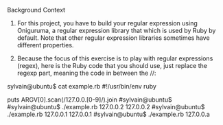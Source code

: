 Background Context

1. For this project, you have to build your regular expression using Oniguruma, a regular expression library that which is used by Ruby by default. Note that other regular expression libraries sometimes have different properties.

2. Because the focus of this exercise is to play with regular expressions (regex), here is the Ruby code that you should use, just replace the regexp part, meaning the code in between the //:

sylvain@ubuntu$ cat example.rb
#!/usr/bin/env ruby

puts ARGV[0].scan(/127.0.0.[0-9]/).join
#sylvain@ubuntu$
#sylvain@ubuntu$ ./example.rb 127.0.0.2
127.0.0.2
#sylvain@ubuntu$ ./example.rb 127.0.0.1
127.0.0.1
#sylvain@ubuntu$ ./example.rb 127.0.0.a
